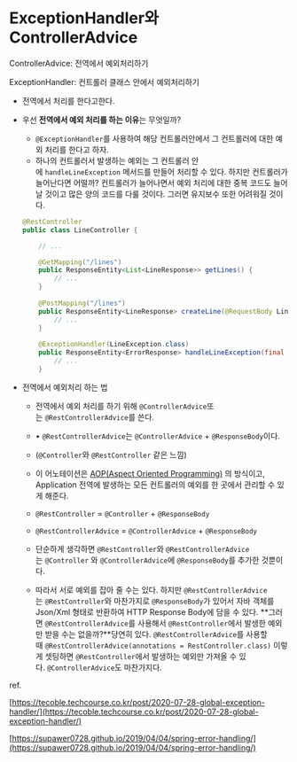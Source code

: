 # ExceptionHandler와 ControllerAdvice

ControllerAdvice: 전역에서 예외처리하기

ExceptionHandler: 컨트롤러 클래스 안에서 예외처리하기

- 전역에서 처리를 한다고한다.
- 우선 **전역에서 예외 처리를 하는 이유**는 무엇일까?
    - `@ExceptionHandler`를 사용하여 해당 컨트롤러안에서 그 컨트롤러에 대한 예외 처리를 한다고 하자.
    - 하나의 컨트롤러서 발생하는 예외는 그 컨트롤러 안에 `handleLineException` 메서드를 만들어 처리할 수 있다. 하지만 컨트롤러가 늘어난다면 어떨까? 컨트롤러가 늘어나면서 예외 처리에 대한 중복 코드도 늘어날 것이고 많은 양의 코드를 다룰 것이다. 그러면 유지보수 또한 어려워질 것이다.
    
    ```java
    @RestController
    public class LineController {
    
        // ...
    
        @GetMapping("/lines")
        public ResponseEntity<List<LineResponse>> getLines() {
            // ...
        }
        
        @PostMapping("/lines")
        public ResponseEntity<LineResponse> createLine(@RequestBody LineRequest lineRequest) {
            // ...
        }
        
        @ExceptionHandler(LineException.class)
        public ResponseEntity<ErrorResponse> handleLineException(final LineException error) {
            // ...
        }
    ```
    

- 전역에서 예외처리 하는 법
    - 전역에서 예외 처리를 하기 위해 `@ControllerAdvice`또는 `@RestControllerAdvice`를 쓴다.
    - • `@RestControllerAdvice`는 `@ControllerAdvice` + `@ResponseBody`이다.
    - (`@Controller`와 `@RestController` 같은 느낌)
    - 이 어노테이션은 [AOP(Aspect Oriented Programming)](https://heeyeah.github.io/spring/2019/03/24/spring-controller-advice.html)
    의 방식이고, Application 전역에 발생하는 모든 컨트롤러의 예외를 한 곳에서 관리할 수 있게 해준다.
    
    - `@RestController` = `@Controller` + `@ResponseBody`
    - `@RestControllerAdvice` = `@ControllerAdvice` + `@ResponseBody`
    - 단순하게 생각하면 `@RestController`와 `@RestControllerAdvice`는 `@Controller`
    와 `@ControllerAdvice`에 `@ResponseBody`를 추가한 것뿐이다.
    - 따라서 서로 예외를 잡아 줄 수는 있다. 하지만 `@RestControllerAdvice`는 `@RestController`와 마찬가지로 `@ResponseBody`가 있어서 자바 객체를 Json/Xml 형태로 반환하여 HTTP Response Body에 담을 수 있다. **그러면 `@RestControllerAdvice`를 사용해서 `@RestController`에서 발생한 예외만 받을 수는 없을까?**당연히 있다. `@RestControllerAdvice`를 사용할때 `@RestControllerAdvice(annotations = RestController.class)` 이렇게 셋팅하면 `@RestController`에서 발생하는 예외만 가져올 수 있다. `@ControllerAdvice`도 마찬가지다.
    

ref.

[https://tecoble.techcourse.co.kr/post/2020-07-28-global-exception-handler/](https://tecoble.techcourse.co.kr/post/2020-07-28-global-exception-handler/)

[https://supawer0728.github.io/2019/04/04/spring-error-handling/](https://supawer0728.github.io/2019/04/04/spring-error-handling/)